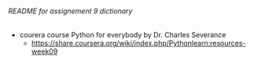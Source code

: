 ###### README for assignement 9 dictionary

  * courera course Python for everybody by Dr. Charles Severance
    * https://share.coursera.org/wiki/index.php/Pythonlearn:resources-week09
